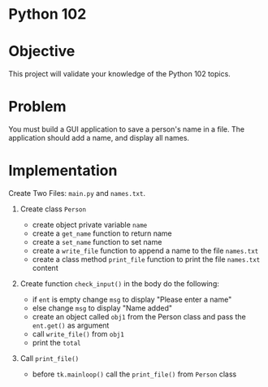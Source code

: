 # Python 102

# Objective
This project will validate your knowledge of the Python 102 topics.

# Problem
You must build a GUI application to save a person's name in a file. The application should add a name, and display all names. 

# Implementation

Create Two Files: `main.py` and `names.txt`.

1. Create class `Person`
    - create object private variable `name`
    - create a `get_name` function to return name
    - create a `set_name` function to set name
    - create a `write_file` function to append a name to the file `names.txt`
    - create a class method `print_file` function to print the file `names.txt` content

2. Create function `check_input()` in the body do the following:
    - if `ent` is empty change `msg` to display "Please enter a name"
    - else change `msg` to display "Name added"
    - create an object called `obj1` from the Person class and pass the `ent.get()` as argument
    - call `write_file()` from `obj1`
    - print the `total` 

6. Call `print_file()`
    - before `tk.mainloop()` call the `print_file()` from `Person` class
